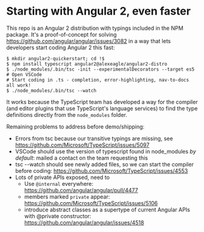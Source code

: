# Starting with Angular 2, even faster

This repo is an Angular 2 distribution with typings included in the NPM package.
It's a proof-of-concept for solving https://github.com/angular/angular/issues/3082
in a way that lets developers start coding Angular 2 this fast:

```
$ mkdir angular2-quickerstart; cd !$
$ npm install typescript angular2@alexeagle/angular2-distro
$ ./node_modules/.bin/tsc -init --experimentalDecorators --target es5
# Open VSCode
# Start coding in .ts - completion, error-highlighting, nav-to-docs all work!
$ ./node_modules/.bin/tsc --watch
```

It works because the TypeScript team has developed a way for the compiler
(and editor plugins that use TypeScript's language services)
to find the type definitions directly from the `node_modules` folder.

Remaining problems to address before demo/shipping:
- Errors from tsc because our transitive typings are missing, see 
  https://github.com/Microsoft/TypeScript/issues/5097
- VSCode should use the version of typescript found in node_modules *by default*:
  mailed a contact on the team requesting this
- tsc --watch should see newly added files, so we can start the compiler before coding:
  https://github.com/Microsoft/TypeScript/issues/4553
- Lots of private APIs exposed, need to
  - Use `@internal` everywhere: https://github.com/angular/angular/pull/4477
  - members marked `private` appear: https://github.com/Microsoft/TypeScript/issues/5106
  - introduce abstract classes as a supertype of current Angular APIs with @private constructor:
    https://github.com/angular/angular/issues/4518
